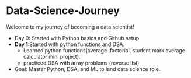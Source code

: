 # Data-Science-Journey
Welcome to my journey of becoming a data scientist!
- Day 0: Started with Python basics and Github setup.
- **Day 1**:Started with python functions and DSA.
  - Learned python functions(average ,factorial, student mark average calculator mini project). 
  - practiced DSA with array problems (reverse list)
- Goal: Master Python, DSA, and ML to land data science role.